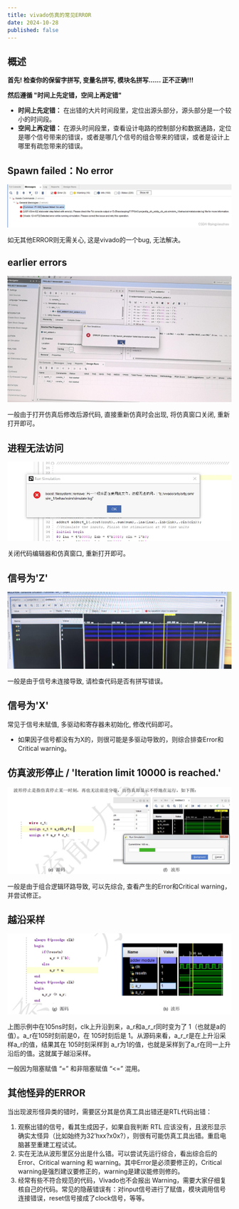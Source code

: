 ```yaml
---
title: vivado仿真的常见ERROR
date: 2024-10-28
published: false
---
```


## 概述

**首先! 检查你的保留字拼写, 变量名拼写, 模块名拼写...... 正不正确!!!**



**然后遵循 "时间上先定错，空间上再定错"**

- **时间上先定错：** 在出错的大片时间段里，定位出源头部分，源头部分是一个较小的时间段。 
- **空间上再定错：** 在源头时间段里，查看设计电路的控制部分和数据通路，定位是哪个信号带来的错误，或者是哪几个信号的组合带来的错误，或者是设计上哪里有疏忽带来的错误。 


## Spawn failed：No error

![spawnFailed](./assets/simERROR/spawnFail.jpeg)

如无其他ERROR则无需关心, 这是vivado的一个bug, 无法解决。

## earlier errors

![earlierErrors](./assets/simERROR/earlierError.jpg)

一般由于打开仿真后修改后源代码, 直接重新仿真时会出现, 将仿真窗口关闭, 重新打开即可。

## 进程无法访问

![fileUsing](./assets/simERROR/fileUsing.jpg)

关闭代码编辑器和仿真窗口, 重新打开即可。

## 信号为'Z'

![signalZ](./assets/simERROR/Z.jpg)

一般是由于信号未连接导致, 请检查代码是否有拼写错误。

## 信号为'X'

常见于信号未赋值, 多驱动和寄存器未初始化, 修改代码即可。

- 如果因子信号都没有为X的，则很可能是多驱动导致的，则综合排查Error和Critical warning。

## 仿真波形停止 / 'Iteration limit 10000 is reached.'

![combloop](./assets/simERROR/combloop.jpg)

一般是由于组合逻辑环路导致, 可以先综合, 查看产生的Error和Critical warning，并尝试修正。

## 越沿采样

![over](./assets/simERROR/over.jpg)

上图示例中在105ns时刻，clk上升沿到来，a_r和a_r_r同时变为了 1（也就是a的值）。a_r在105时刻前是0，在 105时刻后是 1。从源码来看，a_r_r是在上升沿采样a_r的值，结果其在 105时刻采样到 a_r为1的值，也就是采样到了a_r在同一上升沿后的值。这就属于越沿采样。

一般因为阻塞赋值 “=” 和非阻塞赋值 “<=” 混用。

## 其他怪异的ERROR

当出现波形怪异类的错时，需要区分其是仿真工具出错还是RTL代码出错： 
1. 观察出错的信号，看其生成因子，如果自我判断 RTL 应该没有，且波形显示确实太怪异（比如始终为32’hxx?x0x?），则很有可能仿真工具出错。重启电脑甚至重建工程试试。 
2. 实在无法从波形里区分出是什么错。可以尝试先运行综合，看出综合后的 Error、Critical warning 和 warning。其中Error是必须要修正的，Critical warning是强烈建议要修正的，warning是建议能修则修的。 
3. 经常有些不符合规范的代码，Vivado也不会报出 Warning，需要大家仔细复核自己的代码。常见的隐蔽错误有：对input信号进行了赋值，模块调用信号连接错误，reset信号接成了clock信号，等等。 